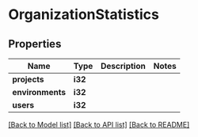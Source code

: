 # OrganizationStatistics

## Properties

Name | Type | Description | Notes
------------ | ------------- | ------------- | -------------
**projects** | **i32** |  | 
**environments** | **i32** |  | 
**users** | **i32** |  | 

[[Back to Model list]](../README.md#documentation-for-models) [[Back to API list]](../README.md#documentation-for-api-endpoints) [[Back to README]](../README.md)


